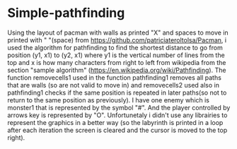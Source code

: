 # Simple-pathfinding
Using the layout of pacman with walls as printed "X" and spaces to move in printed with " "(space) from https://github.com/patriciateroltolsa/Pacman, i used the algorithm for pathfinding to find the shortest distance to go from position (y1, x1) to (y2, x1) where y1 is the vertical number of lines from the top and x is how many characters from right to left from wikipedia from the section "sample algorithm" (https://en.wikipedia.org/wiki/Pathfinding).
The function removecells1 used in the function pathfinding1 removes all paths that are walls (so are not valid to move in) and removecells2 used also in pathfinding1 checks if the same position is repeated in later paths(so not to return to the same position as previously).
I have one enemy which is monster1 that is represented by the symbol "#". And the player controlled by arrows key is represented by "O".
Unfortunetaly i didn't use any librairies to represent the graphics in a better way (so the labyrinth is printed in a loop after each iteration the screen is cleared and the cursor is moved to the top right).
